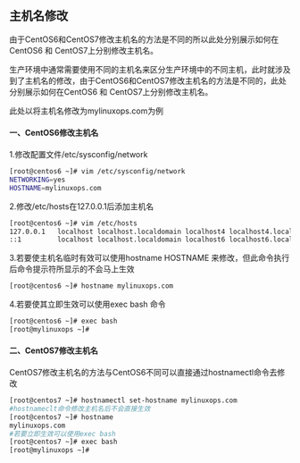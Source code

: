 ##  主机名修改

由于CentOS6和CentOS7修改主机名的方法是不同的所以此处分别展示如何在CentOS6 和 CentOS7上分别修改主机名。  

生产环境中通常需要使用不同的主机名来区分生产环境中的不同主机，此时就涉及到了主机名的修改，由于CentOS6和CentOS7修改主机名的方法是不同的，此处分别展示如何在CentOS6 和 CentOS7上分别修改主机名。  

此处以将主机名修改为mylinuxops.com为例 

#### 一、CentOS6修改主机名  

1.修改配置文件/etc/sysconfig/network

```bash
[root@centos6 ~]# vim /etc/sysconfig/network
NETWORKING=yes
HOSTNAME=mylinuxops.com
```
2.修改/etc/hosts在127.0.0.1后添加主机名
```bash
[root@centos6 ~]# vim /etc/hosts
127.0.0.1   localhost localhost.localdomain localhost4 localhost4.localdomain4 mylinuxops.com
::1         localhost localhost.localdomain localhost6 localhost6.localdomain6
```
3.若要使主机名临时有效可以使用hostname HOSTNAME 来修改，但此命令执行后命令提示符所显示的不会马上生效
```bash
[root@centos6 ~]# hostname mylinuxops.com
```
4.若要使其立即生效可以使用exec bash 命令
```bash
[root@centos6 ~]# exec bash
[root@mylinuxops ~]#
```
#### 二、CentOS7修改主机名  

CentOS7修改主机名的方法与CentOS6不同可以直接通过hostnamectl命令去修改

```bash
[root@centos7 ~]# hostnamectl set-hostname mylinuxops.com
#hostnameclt命令修改主机名后不会直接生效
[root@centos7 ~]# hostname
mylinuxops.com
#若要立即生效可以使用exec bash
[root@centos7 ~]# exec bash
[root@mylinuxops ~]# 

```
